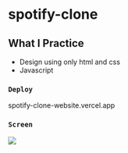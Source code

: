 # spotify-clone

## What I Practice
- Design using only html and css
- Javascript



### `Deploy`

spotify-clone-website.vercel.app

### `Screen`

![](screen.gif)
